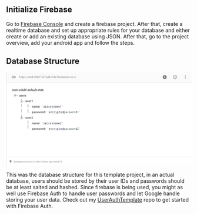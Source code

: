 ## Initialize Firebase
Go to [Firebase Console](https://console.firebase.google.com/) and create a firebase project. After that, create a realtime database and set up appropriate rules for your database and either create or add an existing database using JSON.
After that, go to the project overview, add your android app and follow the steps.

## Database Structure
![Alt Text](Database-Structure.png "Database structure")

This was the database structure for this template project, in an actual database, users should be stored by their user IDs and passwords should be at least salted and hashed. Since firebase is being used, you might as well use Firebase Auth to handle user passwords and let Google handle storing your user data. Check out my [UserAuthTemplate](https://github.com/mug1wara26/UserAuthTemplateAndroid) repo to get started with Firebase Auth.
